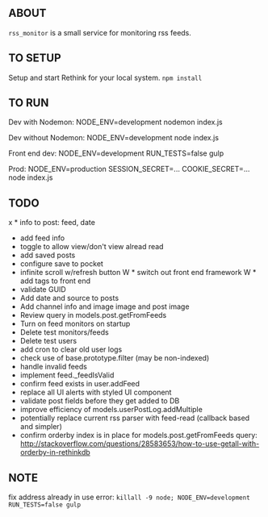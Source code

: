 ## ABOUT
`rss_monitor` is a small service for monitoring rss feeds.

## TO SETUP
Setup and start Rethink for your local system.
`npm install`

## TO RUN
Dev with Nodemon: NODE_ENV=development nodemon index.js

Dev without Nodemon: NODE_ENV=development node index.js

Front end dev: NODE_ENV=development RUN_TESTS=false gulp

Prod: NODE_ENV=production SESSION_SECRET=... COOKIE_SECRET=... node index.js


## TODO
x * info to post: feed, date
* add feed info
* toggle to allow view/don't view alread read
* add saved posts
* configure save to pocket
* infinite scroll w/refresh button
W * switch out front end framework
W * add tags to front end
* validate GUID
* Add date and source to posts
* Add channel info and image image and post image
* Review query in models.post.getFromFeeds
* Turn on feed monitors on startup
* Delete test monitors/feeds
* Delete test users
* add cron to clear old user logs
* check use of base.prototype.filter (may be non-indexed)
* handle invalid feeds
* implement feed._feedIsValid
* confirm feed exists in user.addFeed
* replace all UI alerts with styled UI component
* validate post fields before they get added to DB
* improve efficiency of models.userPostLog.addMultiple
* potentially replace current rss parser with feed-read (callback based and simpler)
* confirm orderby index is in place for models.post.getFromFeeds query: http://stackoverflow.com/questions/28583653/how-to-use-getall-with-orderby-in-rethinkdb

## NOTE
fix address already in use error: `killall -9 node; NODE_ENV=development RUN_TESTS=false gulp`